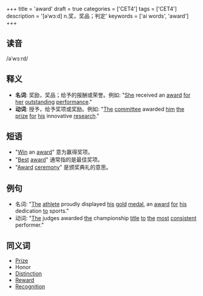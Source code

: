 +++
title = 'award'
draft = true
categories = ['CET4']
tags = ['CET4']
description = '[əˈwɔːd] n.奖，奖品；判定'
keywords = ['ai words', 'award']
+++

## 读音
/əˈwɔːrd/

## 释义
- **名词**: 奖励，奖品；给予的报酬或荣誉。例如: "[She](/zh/post/she/) received an [award](/zh/post/award/) [for](/zh/post/for/) [her](/zh/post/her/) [outstanding](/zh/post/outstanding/) [performance](/zh/post/performance/)."
- **动词**: 授予，给予奖项或奖励。例如: "[The](/zh/post/the/) [committee](/zh/post/committee/) awarded [him](/zh/post/him/) [the](/zh/post/the/) [prize](/zh/post/prize/) [for](/zh/post/for/) [his](/zh/post/his/) innovative [research](/zh/post/research/)."

## 短语
- "[Win](/zh/post/win/) an [award](/zh/post/award/)" 意为赢得奖项。
- "[Best](/zh/post/best/) [award](/zh/post/award/)" 通常指的是最佳奖项。
- "[Award](/zh/post/award/) [ceremony](/zh/post/ceremony/)" 是颁奖典礼的意思。

## 例句
- 名词: "[The](/zh/post/the/) [athlete](/zh/post/athlete/) proudly displayed [his](/zh/post/his/) [gold](/zh/post/gold/) [medal](/zh/post/medal/), an [award](/zh/post/award/) [for](/zh/post/for/) [his](/zh/post/his/) dedication [to](/zh/post/to/) sports."
- 动词: "[The](/zh/post/the/) judges awarded [the](/zh/post/the/) championship [title](/zh/post/title/) [to](/zh/post/to/) [the](/zh/post/the/) [most](/zh/post/most/) [consistent](/zh/post/consistent/) performer."
  
## 同义词
- [Prize](/zh/post/prize/)
- Honor
- [Distinction](/zh/post/distinction/)
- [Reward](/zh/post/reward/)
- [Recognition](/zh/post/recognition/)
